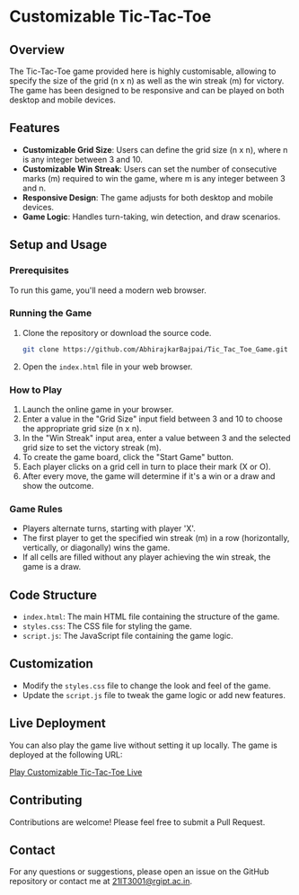 # Customizable Tic-Tac-Toe

## Overview

The Tic-Tac-Toe game provided here is highly customisable, allowing to specify the size of the grid (n x n) as well as the win streak (m) for victory. The game has been designed to be responsive and can be played on both desktop and mobile devices.

## Features

- **Customizable Grid Size**: Users can define the grid size (n x n), where n is any integer between 3 and 10.
- **Customizable Win Streak**: Users can set the number of consecutive marks (m) required to win the game, where m is any integer between 3 and n.
- **Responsive Design**: The game adjusts for both desktop and mobile devices.
- **Game Logic**: Handles turn-taking, win detection, and draw scenarios.

## Setup and Usage

### Prerequisites

To run this game, you'll need a modern web browser.

### Running the Game

1. Clone the repository or download the source code.

    ```sh
    git clone https://github.com/AbhirajkarBajpai/Tic_Tac_Toe_Game.git
    ```

2. Open the `index.html` file in your web browser.

### How to Play

1. Launch the online game in your browser.
2. Enter a value in the "Grid Size" input field between 3 and 10 to choose the appropriate grid size (n x n).
3. In the "Win Streak" input area, enter a value between 3 and the selected grid size to set the victory streak (m).
4. To create the game board, click the "Start Game" button.
5. Each player clicks on a grid cell in turn to place their mark (X or O).
6. After every move, the game will determine if it's a win or a draw and show the outcome.

### Game Rules

- Players alternate turns, starting with player 'X'.
- The first player to get the specified win streak (m) in a row (horizontally, vertically, or diagonally) wins the game.
- If all cells are filled without any player achieving the win streak, the game is a draw.

## Code Structure

- `index.html`: The main HTML file containing the structure of the game.
- `styles.css`: The CSS file for styling the game.
- `script.js`: The JavaScript file containing the game logic.

## Customization

- Modify the `styles.css` file to change the look and feel of the game.
- Update the `script.js` file to tweak the game logic or add new features.

## Live Deployment

You can also play the game live without setting it up locally. The game is deployed at the following URL:

[Play Customizable Tic-Tac-Toe Live](https://abhirajkarbajpai.github.io/Tic_Tac_Toe_Game/)


## Contributing

Contributions are welcome! Please feel free to submit a Pull Request.

## Contact

For any questions or suggestions, please open an issue on the GitHub repository or contact me at 21IT3001@rgipt.ac.in.
